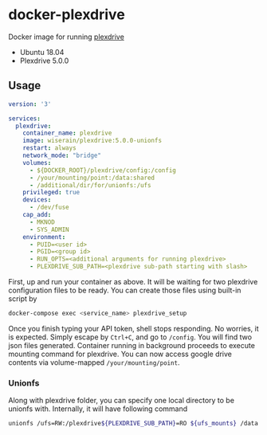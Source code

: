 # docker-plexdrive

Docker image for running [plexdrive](https://github.com/dweidenfeld/plexdrive)
- Ubuntu 18.04
- Plexdrive 5.0.0


## Usage

```yaml
version: '3'

services:
  plexdrive:
    container_name: plexdrive
    image: wiserain/plexdrive:5.0.0-unionfs
    restart: always
    network_mode: "bridge"
    volumes:
      - ${DOCKER_ROOT}/plexdrive/config:/config
      - /your/mounting/point:/data:shared
      - /additional/dir/for/unionfs:/ufs
    privileged: true
    devices:
      - /dev/fuse
    cap_add:
      - MKNOD
      - SYS_ADMIN
    environment:
      - PUID=<user id>
      - PGID=<group id>
      - RUN_OPTS=<additional arguments for running plexdrive>
      - PLEXDRIVE_SUB_PATH=<plexdrive sub-path starting with slash>
```

First, up and run your container as above. It will be waiting for two plexdrive configuration files to be ready. You can create those files using built-in script by

```bash
docker-compose exec <service_name> plexdrive_setup
```

Once you finish typing your API token, shell stops responding. No worries, it is expected. Simply escape by ```Ctrl+C```, and go to ```/config```. You will find two json files generated. Container running in background proceeds to execute mounting command for plexdrive. You can now access google drive contents via volume-mapped ```/your/mounting/point```.

### Unionfs
Along with plexdrive folder, you can specify one local directory to be unionfs with. Internally, it will have following command

```bash
unionfs /ufs=RW:/plexdrive${PLEXDRIVE_SUB_PATH}=RO ${ufs_mounts} /data
```
